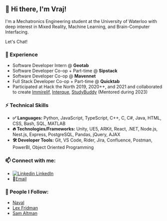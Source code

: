 ## 	:wave: Hi there, I'm Vraj!
I'm a Mechatronics Engineering student at the University of Waterloo with deep interest in Mixed Reality, Machine Learning, and Brain-Computer Interfacing. 

Let's Chat!

### 🚀 Experience
- Software Developer Intern @ **Geotab**
- Software Developer Co-op + Part-time @ **Sipstack**
- Software Developer Co-op @ **Mavennet**
- Full Stack Developer Co-op + Part-time @ **Quicktab**
- Participated at Hack the North 2019, 2020++, and 2021 and collaborated to create [Immirelif](https://devpost.com/software/immireleif), [Interque](https://devpost.com/software/project-interque), [StudyBuddy](https://devpost.com/software/studybuddy-avb2u4) (Mentored during 2023)

### ⚡ Technical Skills
- **✅ Languages:** Python, JavaScript, TypeScript, C++, C, C#, Java, HTML, CSS, Bash, SQL, MATLAB
- **🔥 Technologies/Frameworks:** Unity, UE5, ARKit, React, .NET, Node.js, Nest.js, Express, PostgreSQL, Pandas, jQuery, AJAX
- **🛠️ Developer Tools:** Git, VS Code, Rider, Jira, Confluence, Postman, PowerBI, Object Oriented Programming

### 📫 Connect with me:
- [![Linkedin](https://i.stack.imgur.com/gVE0j.png) LinkedIn](https://www.linkedin.com/in/therealvrajpatel/)
- 📧[Email](vsp479@gmail.com)

### :brain: People I Follow:
- [Naval](https://twitter.com/naval)
- [Lex Fridman](https://twitter.com/lexfridman)
- [Sam Altman](https://twitter.com/sama)
